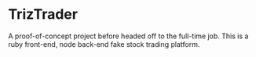 # TrizTrader
A proof-of-concept project before headed off to the full-time job. This is a ruby front-end, node back-end fake stock trading platform.
